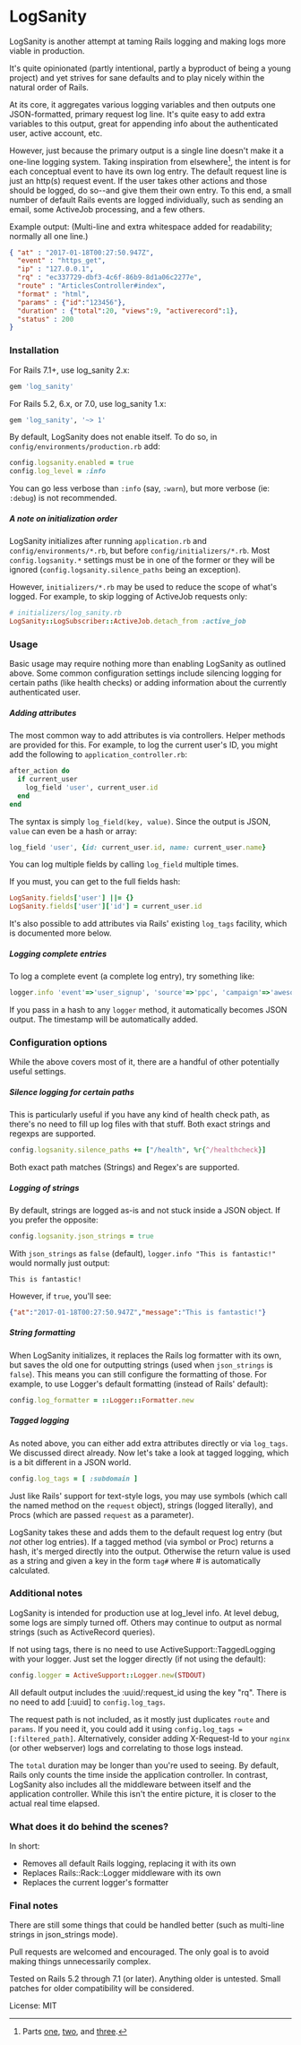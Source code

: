# LogSanity

LogSanity is another attempt at taming Rails logging and making logs more viable in production.

It's quite opinionated (partly intentional, partly a byproduct of being a young project) and yet strives for sane defaults and to play nicely within the natural order of Rails.

At its core, it aggregates various logging variables and then outputs one JSON-formatted, primary request log line. It's quite easy to add extra variables to this output, great for appending info about the authenticated user, active account, etc.

However, just because the primary output is a single line doesn't make it a one-line logging system. Taking inspiration from elsewhere[^1], the intent is for each conceptual event to have its own log entry. The default request line is just an http(s) request event. If the user takes other actions and those should be logged, do so--and give them their own entry. To this end, a small number of default Rails events are logged individually, such as sending an email, some ActiveJob processing, and a few others.

Example output: (Multi-line and extra whitespace added for readability; normally all one line.)

```json
{ "at" : "2017-01-18T00:27:50.947Z",
  "event" : "https_get",
  "ip" : "127.0.0.1",
  "rq" : "ec337729-dbf3-4c6f-86b9-8d1a06c2277e",
  "route" : "ArticlesController#index",
  "format" : "html",
  "params" : {"id":"123456"},
  "duration" : {"total":20, "views":9, "activerecord":1},
  "status" : 200
}
```



### Installation

For Rails 7.1+, use log_sanity 2.x:
```ruby
gem 'log_sanity'
```

For Rails 5.2, 6.x, or 7.0, use log_sanity 1.x:
```ruby
gem 'log_sanity', '~> 1'
```

By default, LogSanity does not enable itself. To do so, in `config/environments/production.rb` add:
```ruby
config.logsanity.enabled = true
config.log_level = :info
```

You can go less verbose than `:info` (say, `:warn`), but more verbose (ie: `:debug`) is not recommended.


##### A note on initialization order

LogSanity initializes after running `application.rb` and `config/environments/*.rb`, but before `config/initializers/*.rb`. Most `config.logsanity.*` settings must be in one of the former or they will be ignored (`config.logsanity.silence_paths` being an exception).

However, `initializers/*.rb` may be used to reduce the scope of what's logged. For example, to skip logging of ActiveJob requests only:
```ruby
# initializers/log_sanity.rb
LogSanity::LogSubscriber::ActiveJob.detach_from :active_job
```


### Usage

Basic usage may require nothing more than enabling LogSanity as outlined above. Some common configuration settings include silencing logging for certain paths (like health checks) or adding information about the currently authenticated user.

##### Adding attributes

The most common way to add attributes is via controllers. Helper methods are provided for this. For example, to log the current user's ID, you might add the following to `application_controller.rb`:

```ruby
after_action do
  if current_user
    log_field 'user', current_user.id
  end
end
```

The syntax is simply `log_field(key, value)`. Since the output is JSON, `value` can even be a hash or array:
```ruby
log_field 'user', {id: current_user.id, name: current_user.name}
```

You can log multiple fields by calling `log_field` multiple times.

If you must, you can get to the full fields hash:
```ruby
LogSanity.fields['user'] ||= {}
LogSanity.fields['user']['id'] = current_user.id
```

It's also possible to add attributes via Rails' existing `log_tags` facility, which is documented more below.


##### Logging complete entries

To log a complete event (a complete log entry), try something like:
```ruby
logger.info 'event'=>'user_signup', 'source'=>'ppc', 'campaign'=>'awesomeness', 'rq'=>request.uuid, 'user'=>current_user.id
```

If you pass in a hash to any `logger` method, it automatically becomes JSON output. The timestamp will be automatically added.



### Configuration options

While the above covers most of it, there are a handful of other potentially useful settings.

##### Silence logging for certain paths

This is particularly useful if you have any kind of health check path, as there's no need to fill up log files with that stuff. Both exact strings and regexps are supported.

```ruby
config.logsanity.silence_paths += ["/health", %r{^/healthcheck}]
```

Both exact path matches (Strings) and Regex's are supported.


##### Logging of strings

By default, strings are logged as-is and not stuck inside a JSON object. If you prefer the opposite:

```ruby
config.logsanity.json_strings = true
```

With `json_strings` as `false` (default), `logger.info "This is fantastic!"` would normally just output:
```
This is fantastic!
```
However, if `true`, you'll see:
```json
{"at":"2017-01-18T00:27:50.947Z","message":"This is fantastic!"}
```


##### String formatting

When LogSanity initializes, it replaces the Rails log formatter with its own, but saves the old one for outputting strings (used when `json_strings` is `false`). This means you can still configure the formatting of those. For example, to use Logger's default formatting (instead of Rails' default):

```ruby
config.log_formatter = ::Logger::Formatter.new
```


##### Tagged logging

As noted above, you can either add extra attributes directly or via `log_tags`. We discussed direct already. Now let's take a look at tagged logging, which is a bit different in a JSON world.

```ruby
config.log_tags = [ :subdomain ]
```

Just like Rails' support for text-style logs, you may use symbols (which call the named method on the `request` object), strings (logged literally), and Procs (which are passed `request` as a parameter).

LogSanity takes these and adds them to the default request log entry (but _not_ other log entries). If a tagged method (via symbol or Proc) returns a hash, it's merged directly into the output. Otherwise the return value is used as a string and given a key in the form `tag#` where # is automatically calculated.


### Additional notes

LogSanity is intended for production use at log_level info. At level debug, some logs are simply turned off. Others may continue to output as normal strings (such as ActiveRecord queries).

If not using tags, there is no need to use ActiveSupport::TaggedLogging with your logger. Just set the logger directly (if not using the default):
```ruby
config.logger = ActiveSupport::Logger.new(STDOUT)
```

All default output includes the :uuid/:request_id using the key "rq". There is no need to add \[:uuid] to `config.log_tags`.

The request path is not included, as it mostly just duplicates `route` and `params`. If you need it, you could add it using `config.log_tags = [:filtered_path]`. Alternatively, consider adding X-Request-Id to your `nginx` (or other webserver) logs and correlating to those logs instead.

The `total` duration may be longer than you're used to seeing. By default, Rails only counts the time inside the application controller. In contrast, LogSanity also includes all the middleware between itself and the application controller. While this isn't the entire picture, it is closer to the actual real time elapsed.


### What does it do behind the scenes?

In short:
* Removes all default Rails logging, replacing it with its own
* Replaces Rails::Rack::Logger middleware with its own
* Replaces the current logger's formatter


### Final notes

There are still some things that could be handled better (such as multi-line strings in json_strings mode).

Pull requests are welcomed and encouraged. The only goal is to avoid making things unnecessarily complex.

Tested on Rails 5.2 through 7.1 (or later). Anything older is untested. Small patches for older compatibility will be considered.

License: MIT


[^1]: Parts [one](https://medium.com/@jlsuttles/structured-logging-part-1-what-s-the-big-deal-b7c6011e2504), [two](https://medium.com/@jlsuttles/structured-logging-part-2-usage-7754db10b6c), and [three](https://medium.com/@jlsuttles/structured-logging-part-3-practical-application-for-ruby-b5023f29f0af).
